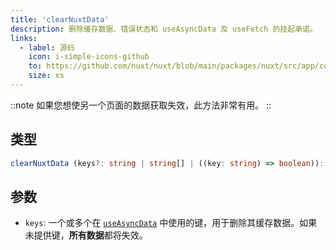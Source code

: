 ```yaml
---
title: 'clearNuxtData'
description: 删除缓存数据、错误状态和 useAsyncData 及 useFetch 的挂起承诺。
links:
  - label: 源码
    icon: i-simple-icons-github
    to: https://github.com/nuxt/nuxt/blob/main/packages/nuxt/src/app/composables/asyncData.ts
    size: xs
---
```


::note
如果您想使另一个页面的数据获取失效，此方法非常有用。
::

## 类型

```ts
clearNuxtData (keys?: string | string[] | ((key: string) => boolean)): void
```

## 参数

* `keys`: 一个或多个在 [`useAsyncData`](/docs/api/composables/use-async-data) 中使用的键，用于删除其缓存数据。如果未提供键，**所有数据**都将失效。

